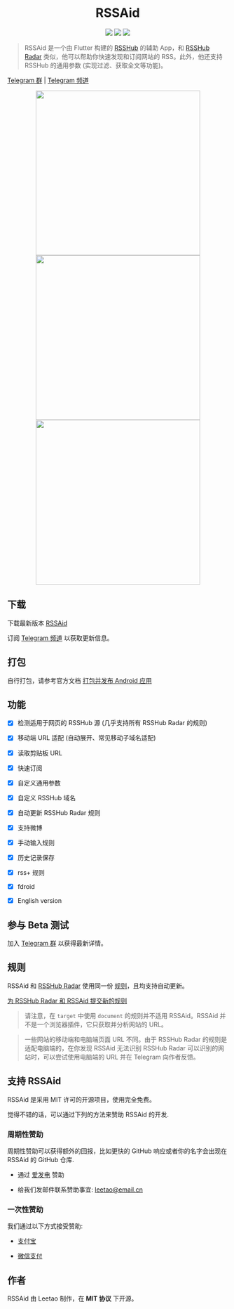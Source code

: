 <h1 align=center>RSSAid</h1>

<p align=center>
<a href="https://developer.apple.com/swift"><img src="https://img.shields.io/badge/flutter-1.22.4-fe562e?style=flat-square"></a>
<a href="https://developer.apple.com/ios"><img src="https://img.shields.io/badge/SdkVersion-21%2B-blue?style=flat-square"></a>
<img src="https://img.shields.io/badge/license-MIT-lightgrey.svg?style=flat-square">
</p>

> RSSAid 是一个由 Flutter 构建的 [RSSHub](https://github.com/DIYgod/RSSHub) 的辅助 App，和 [RSSHub Radar](https://github.com/DIYgod/RSSHub-Radar) 类似，他可以帮助你快速发现和订阅网站的 RSS。此外，他还支持 RSSHub 的通用参数 (实现过滤、获取全文等功能)。

[Telegram 群](https://t.me/rssaid_group) | [Telegram 频道](https://t.me/rssaid)

<center>
<figure>
<img src="screenshots/home.png"  width="375">
<img src="screenshots/config.png"  width="375">
<img src="screenshots/settings.png" width="375">
</figure>
</center>

## 下载

下载最新版本 [RSSAid](https://github.com/lt94/RSSAid/releases)

订阅 [Telegram 频道](https://t.me/rssaid_group) 以获取更新信息。

## 打包

自行打包，请参考官方文档 [打包并发布 Android 应用](https://flutter.cn/docs/deployment/android)

## 功能

- [x] 检测适用于网页的 RSSHub 源 (几乎支持所有 RSSHub Radar 的规则)
- [x] 移动端 URL 适配 (自动展开、常见移动子域名适配)
- [x] 读取剪贴板 URL
- [x] 快速订阅
- [x] 自定义通用参数
- [x] 自定义 RSSHub 域名
- [x] 自动更新 RSSHub Radar 规则
- [x] 支持微博
- [x] 手动输入规则
- [x] 历史记录保存
- [x] rss+ 规则
- [x] fdroid
- [x] English version 


## 参与 Beta 测试

加入 [Telegram 群](https://t.me/rssaid_group) 以获得最新详情。


## 规则

RSSAid 和 [RSSHub Radar](https://github.com/DIYgod/RSSHub-Radar) 使用同一份 [规则](https://github.com/DIYgod/RSSHub/blob/master/assets/radar-rules.js)，且均支持自动更新。

[为 RSSHub Radar 和 RSSAid 提交新的规则](https://docs.rsshub.app/joinus/#ti-jiao-xin-de-rsshub-radar-gui-ze)

> 请注意，在 `target` 中使用 `document` 的规则并不适用 RSSAid。RSSAid 并不是一个浏览器插件，它只获取并分析网站的 URL。

> 一些网站的移动端和电脑端页面 URL 不同。由于 RSSHub Radar 的规则是适配电脑端的，在你发现 RSSAid 无法识别 RSSHub Radar 可以识别的网站时，可以尝试使用电脑端的 URL 并在 Telegram 向作者反馈。

## 支持 RSSAid

RSSAid 是采用 MIT 许可的开源项目，使用完全免费。

觉得不错的话，可以通过下列的方法来赞助 RSSAid 的开发.

### 周期性赞助

周期性赞助可以获得额外的回报，比如更快的 GitHub 响应或者你的名字会出现在 RSSAid 的 GitHub 仓库.

*   通过 [爱发电](https://afdian.net/@leetao) 赞助

*   给我们发邮件联系赞助事宜: leetao@email.cn

### 一次性赞助

我们通过以下方式接受赞助:

*   [支付宝](http://ww1.sinaimg.cn/large/006wYWbGly1fm10itkjb6j30aj0a9t8w.jpg)

*   [微信支付](http://ww1.sinaimg.cn/large/006wYWbGly1fm10jihygsj309r09tglw.jpg)

## 作者

RSSAid 由 Leetao 制作，在 **MIT 协议** 下开源。

